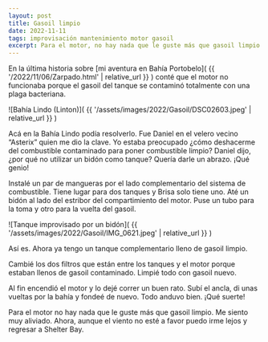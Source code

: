 ```yaml
---
layout: post
title: Gasoil limpio
date: 2022-11-11
tags: improvisación mantenimiento motor gasoil
excerpt: Para el motor, no hay nada que le guste más que gasoil limpio
---
```


En la última historia sobre [mi aventura en Bahía Portobelo](
  {{ '/2022/11/06/Zarpado.html' | relative_url }}
)
conté que el motor no funcionaba porque el gasoil del tanque se contaminó
totalmente con una plaga bacteriana.

![Bahía Lindo (Linton)](
  {{ '/assets/images/2022/Gasoil/DSC02603.jpeg' | relative_url }}
)

Acá en la Bahía Lindo podía resolverlo. Fue Daniel en el velero vecino
“Asterix” quien me dio la clave. Yo estaba preocupado ¿cómo deshacerme
del combustible contaminado para poner combustible limpio? Daniel dijo,
¿por qué no utilizar un bidón como tanque? Quería darle un abrazo. ¡Qué genio!

Instalé un par de mangueras por el lado complementario del sistema de
combustible. Tiene lugar para dos tanques y Brisa solo tiene uno. Até un
bidón al lado del estribor del compartimiento del motor. Puse un tubo para la
toma y otro para la vuelta del gasoil.

![Tanque improvisado por un bidón](
  {{ '/assets/images/2022/Gasoil/IMG_0621.jpeg' | relative_url }}
)

Así es. Ahora ya tengo un tanque complementario lleno de gasoil limpio.

Cambié los dos filtros que están entre los tanques y el motor porque estaban llenos
de gasoil contaminado. Limpié todo con gasoil nuevo.

Al fin encendió el motor y lo dejé correr un buen rato. Subí el ancla, di
unas vueltas por la bahía y fondeé de nuevo. Todo anduvo bien. ¡Qué suerte!

Para el motor no hay nada que le guste más que gasoil limpio. Me siento muy
aliviado. Ahora, aunque el viento no esté a favor puedo irme lejos y regresar a
Shelter Bay.

